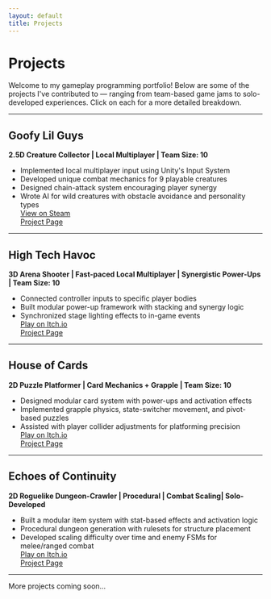 ```yaml
---
layout: default
title: Projects
---
```


# Projects

Welcome to my gameplay programming portfolio! Below are some of the projects I've contributed to — ranging from team-based game jams to solo-developed experiences. Click on each for a more detailed breakdown.

---

## Goofy Lil Guys
**2.5D Creature Collector | Local Multiplayer | Team Size: 10**

- Implemented local multiplayer input using Unity's Input System
- Developed unique combat mechanics for 9 playable creatures
- Designed chain-attack system encouraging player synergy
- Wrote AI for wild creatures with obstacle avoidance and personality types  
[View on Steam](https://store.steampowered.com/app/3565690/Goofy_Lil_Guys/)  
[Project Page](./goofy-lil-guys.md)

---

## High Tech Havoc
**3D Arena Shooter | Fast-paced Local Multiplayer | Synergistic Power-Ups | Team Size: 10**

- Connected controller inputs to specific player bodies
- Built modular power-up framework with stacking and synergy logic
- Synchronized stage lighting effects to in-game events  
[Play on Itch.io](https://nthedev.itch.io/high-tech-havoc)  
[Project Page](./high-tech-havoc.md)

---

## House of Cards
**2D Puzzle Platformer | Card Mechanics + Grapple | Team Size: 10**

- Designed modular card system with power-ups and activation effects
- Implemented grapple physics, state-switcher movement, and pivot-based puzzles
- Assisted with player collider adjustments for platforming precision  
[Play on Itch.io](https://steveohbyte.itch.io/house-of-cards)  
[Project Page](./house_of_cards.md)

---

## Echoes of Continuity
**2D Roguelike Dungeon-Crawler | Procedural | Combat Scaling| Solo-Developed**

- Built a modular item system with stat-based effects and activation logic
- Procedural dungeon generation with rulesets for structure placement
- Developed scaling difficulty over time and enemy FSMs for melee/ranged combat  
[Play on Itch.io](https://romanxrt.itch.io/echoes-of-continuity)  
[Project Page](./echoes-of-continuity.md)

---

More projects coming soon...


